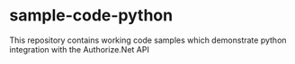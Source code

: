 # sample-code-python
This repository contains working code samples which demonstrate python integration with the Authorize.Net API
